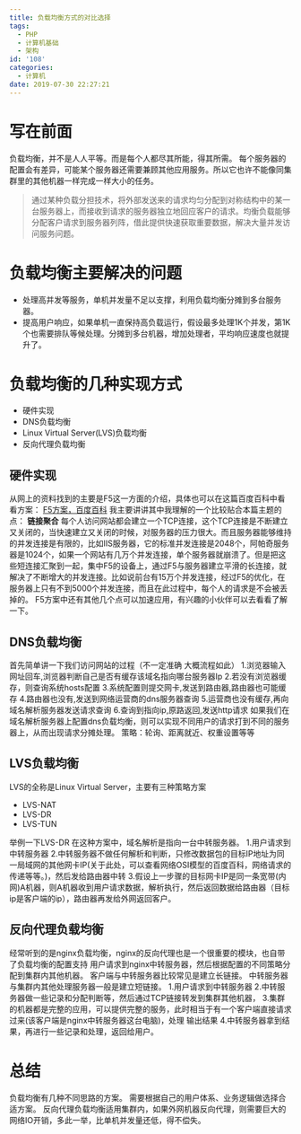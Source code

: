 ```yaml
---
title: 负载均衡方式的对比选择
tags:
  - PHP
  - 计算机基础
  - 架构
id: '108'
categories:
  - 计算机
date: 2019-07-30 22:27:21
---
```


# 写在前面

负载均衡，并不是人人平等。而是每个人都尽其所能，得其所需。 每个服务器的配置会有差异，可能某个服务器还需要兼顾其他应用服务。所以它也许不能像同集群里的其他机器一样完成一样大小的任务。

> 通过某种负载分担技术，将外部发送来的请求均匀分配到对称结构中的某一台服务器上，而接收到请求的服务器独立地回应客户的请求。均衡负载能够分配客户请求到服务器列阵，借此提供快速获取重要数据，解决大量并发访问服务问题。

# 负载均衡主要解决的问题

*   处理高并发等服务，单机并发量不足以支撑，利用负载均衡分摊到多台服务器。
*   提高用户响应，如果单机一直保持高负载运行，假设最多处理1K个并发，第1K个也需要排队等候处理。分摊到多台机器，增加处理者，平均响应速度也就提升了。

# 负载均衡的几种实现方式

*   硬件实现
*   DNS负载均衡
*   Linux Virtual Server(LVS)负载均衡
*   反向代理负载均衡

## 硬件实现

从网上的资料找到的主要是F5这一方面的介绍，具体也可以在这篇百度百科中看看方案： [F5方案，百度百科](https://baike.baidu.com/item/F5%E6%96%B9%E6%A1%88/1121377?fr=aladdin "F5方案，百度百科") 我主要讲讲其中我理解的一个比较贴合本篇主题的点： **链接聚合** 每个人访问网站都会建立一个TCP连接，这个TCP连接是不断建立又关闭的，当快速建立又关闭的时候，对服务器的压力很大。而且服务器能够维持的并发连接是有限的，比如IIS服务器，它的标准并发连接是2048个，阿帕奇服务器是1024个，如果一个网站有几万个并发连接，单个服务器就崩溃了。但是把这些短连接汇聚到一起，集中F5的设备上，通过F5与服务器建立平滑的长连接，就解决了不断增大的并发连接。比如说前台有15万个并发连接，经过F5的优化，在服务器上只有不到5000个并发连接，而且在此过程中，每个人的请求是不会被丢掉的。 F5方案中还有其他几个点可以加速应用，有兴趣的小伙伴可以去看看了解一下。

## DNS负载均衡

首先简单讲一下我们访问网站的过程（不一定准确 大概流程如此） 1.浏览器输入网址回车,浏览器判断自己是否有缓存该域名指向哪台服务器Ip 2.若没有浏览器缓存，则查询系统hosts配置 3.系统配置则提交网卡,发送到路由器,路由器也可能缓存 4.路由器也没有,发送到网络运营商的dns服务器查询 5.运营商也没有缓存,再向域名解析服务器发送请求查询 6.查询到指向ip,原路返回,发送http请求 如果我们在域名解析服务器上配置dns负载均衡，则可以实现不同用户的请求打到不同的服务器上，从而出现请求分摊处理。 策略：轮询、距离就近、权重设置等等

## LVS负载均衡

LVS的全称是Linux Virtual Server，主要有三种策略方案

*   LVS-NAT
*   LVS-DR
*   LVS-TUN

举例一下LVS-DR 在这种方案中，域名解析是指向一台中转服务器。 1.用户请求到中转服务器 2.中转服务器不做任何解析和判断，只修改数据包的目标IP地址为同一局域网的其他网卡IP(关于此处，可以查看网络OSI模型的百度百科，网络请求的传递等等。)，然后发给路由器中转 3.假设上一步骤的目标网卡IP是同一条宽带(内网)A机器，则A机器收到用户请求数据，解析执行，然后返回数据给路由器（目标ip是客户端的ip），路由器再发给外网返回客户。

## 反向代理负载均衡

经常听到的是nginx负载均衡，nginx的反向代理也是一个很重要的模块，也自带了负载均衡的配置支持 用户请求到nginx中转服务器，然后根据配置的不同策略分配到集群内其他机器。 客户端与中转服务器比较常见是建立长链接。 中转服务器与集群内其他处理服务器一般是建立短链接。 1.用户请求到中转服务器 2.中转服务器做一些记录和分配判断等，然后通过TCP链接转发到集群其他机器， 3.集群的机器都是完整的应用，可以提供完整的服务，此时相当于有一个客户端直接请求过来(该客户端是nginx中转服务器这台电脑)，处理 输出结果 4.中转服务器拿到结果，再进行一些记录和处理，返回给用户。

# 总结

负载均衡有几种不同思路的方案。 需要根据自己的用户体系、业务逻辑做选择合适方案。 反向代理负载均衡适用集群内，如果外网机器反向代理，则需要巨大的网络IO开销，多此一举，比单机并发量还低，得不偿失。